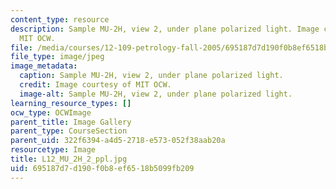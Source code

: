 ```yaml
---
content_type: resource
description: Sample MU-2H, view 2, under plane polarized light. Image courtesy of
  MIT OCW.
file: /media/courses/12-109-petrology-fall-2005/695187d7d190f0b8ef6518b5099fb209_L12_MU_2H_2_ppl.jpg
file_type: image/jpeg
image_metadata:
  caption: Sample MU-2H, view 2, under plane polarized light.
  credit: Image courtesy of MIT OCW.
  image-alt: Sample MU-2H, view 2, under plane polarized light.
learning_resource_types: []
ocw_type: OCWImage
parent_title: Image Gallery
parent_type: CourseSection
parent_uid: 322f6394-a4d5-2718-e573-052f38aab20a
resourcetype: Image
title: L12_MU_2H_2_ppl.jpg
uid: 695187d7-d190-f0b8-ef65-18b5099fb209
---
```


